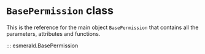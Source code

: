 # **`BasePermission`** class

This is the reference for the main object `BasePermission` that contains all the parameters,
attributes and functions.

::: esmerald.BasePermission
